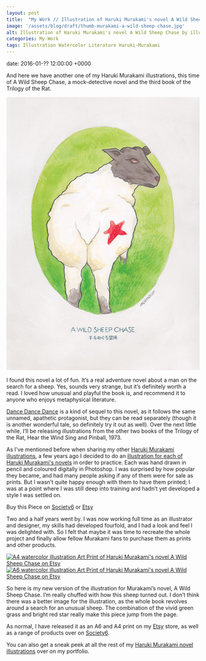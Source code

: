```yaml
---
layout: post
title:  "My Work // Illustration of Haruki Murakami's novel A Wild Sheep Chase"
image: '/assets/blog/draft/thumb-murakami-a-wild-sheep-chase.jpg'
alt: Illustration of Haruki Murakami's novel A Wild Sheep Chase by illustrator / artist Karen Muray of A Rose Cast
categories: My-Work
tags: Illustration Watercolor Literature Haruki-Murakami
---
```


date: 	2016-01-?? 12:00:00 +0000

<p class="intro">And here we have another one of my Haruki Murakami illustrations, this time of A Wild Sheep Chase, a mock-detective novel and the third book of the Trilogy of the Rat.</p>

![Watercolor illustration of Haruki Murakami's novel A Wild Sheep Chase by illustrator / artist Karen Muray of A Rose Cast](/assets/folio/murakami/illustration-murakami-awildsheepchase.jpg "Watercolor illustration of Haruki Murakami's novel A Wild Sheep Chase by illustrator / artist Karen Muray of A Rose Cast")

I found this novel a lot of fun. It’s a real adventure novel about a man on the search for a sheep. Yes, sounds very strange, but it’s definitely worth a read. I loved how unusual and playful the book is, and recommend it to anyone who enjoys metaphysical literature.

[Dance Dance Dance](LINK "Watercolour Illustration for Haruki Murakami's Dance Dance Dance") is a kind of sequel to this novel, as it follows the same unnamed, apathetic protagonist, but they can be read separately (though it is another wonderful tale, so definitely try it out as well). Over the next little while, I’ll be releasing illustrations from the other two books of the Trilogy of the Rat, Hear the Wind Sing and Pinball, 1973.

As I've mentioned before when sharing my other [Haruki Murakami illustrations](/tag/Haruki-Murakami/ "Watercolour Illustration for Haruki Murakami's Novels"), a few years ago I decided to do an [illustration for each of Haruki Murakami's novels](http://www.akaihane.co.uk/post/54588755092/haruki-murakami "The original Haruki Murakami novel illustrations") in order to practice. Each was hand drawn in pencil and coloured digitally in Photoshop. I was surprised by how popular they became, and had many people asking if any of them were for sale as prints. But I wasn’t quite happy enough with them to have them printed; I was at a point where I was still deep into training and hadn’t yet developed a style I was settled on.

<div class="highlight">
  <p>Buy <span class="the">this</span> Piece <span class="the">on</span>
    <a href="https://society6.com/product/LINK" title="Buy Watercolor illustration of Haruki Murakami's novel A Wild Sheep Chase on the A Rose Cast Society6 store">Society6</a>
    <span class="the">or</span>
    <a href="https://www.etsy.com/shop/ARoseCast?section_id=18192366" title="Buy Watercolor illustration of Haruki Murakami's novel A Wild Sheep Chase on the A Rose Cast Etsy store">Etsy</a>
  </p>
</div>

Two and a half years went by. I was now working full time as an illustrator and designer, my skills had developed fourfold, and I had a look and feel I was delighted with. So I felt that maybe it was time to recreate the whole project and finally allow fellow Murakami fans to purchase them as prints and other products.

<div class="row">
	<div class="col-md-6">
		<a href="https://www.etsy.com/shop/ARoseCast?section_id=18192366" title="A4 watercolor illustration Art Print of Haruki Murakami's novel A Wild Sheep Chase on Etsy"><img src="/assets/blog/draft/a4-illustration-murakami-a-wild-sheep-chase.jpg" alt="A4 watercolor illustration Art Print of Haruki Murakami's novel A Wild Sheep Chase on Etsy"></a>
	</div>
	<div class="col-md-6">
		<a href="https://www.etsy.com/shop/ARoseCast?section_id=18192366" title="A6 watercolor illustration Art Print of Haruki Murakami's novel A Wild Sheep Chase on Etsy"><img src="/assets/blog/draft/a6-illustration-murakami-a-wild-sheep-chase.jpg" alt="A6 watercolor illustration Art Print of Haruki Murakami's novel A Wild Sheep Chase on Etsy"></a>
	</div>
</div>

So here is my new version of the illustration for Murakami’s novel, A Wild Sheep Chase. I’m really chuffed with how this sheep turned out. I don’t think there was a better image for the illustration, as the whole book revolves around a search for an unusual sheep. The combination of the vivid green grass and bright red star really make this piece jump from the page.

As normal, I have released it as an A6 and A4 print on my [Etsy](https://www.etsy.com/shop/ARoseCast?section_id=18192366 "Watercolour Illustration for Haruki Murakami's A Wild Sheep Chase on Esty") store, as well as a range of products over on [Society6](LINK "Watercolour Illustration for Haruki Murakami's A Wild Sheep Chase on Esty").

You can also get a sneak peek at all the rest of my <a href="/project/illustration-murakami.html" title="Haruki Murakami novel watercolor illustrations by illustrator / artist Karen Muray of A Rose Cast">Haruki Murakami novel illustrations</a> over on my portfolio.